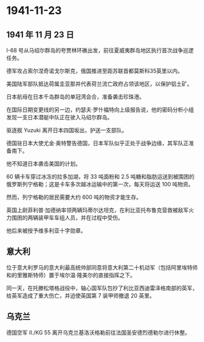 # 1941-11-23

## 1941 年 11 月 23 日

I-68
号从马绍尔群岛的夸贾林环礁出发，前往夏威夷群岛地区执行首次战争巡逻任务。

德军攻占索尔涅奇诺戈尔斯克，俄国推进至距苏联首都莫斯科35英里以内。

美国陆军部队抵达荷属圭亚那并代表荷兰流亡政府占领该地区，以保护铝土矿。

日本航母在日本千岛群岛的单冠湾会合，准备袭击珍珠港。

在国际日期变更线的另一边，约瑟夫·罗什福特向上级报告说，他的密码分析小组发现一支日本潜艇中队正在驶入马绍尔群岛。

驱逐舰 Yuzuki 离开日本四国坂出，护送一支部队。

德国驻日本大使尤金·奥特警告德国，日本军队似乎正处于战争边缘，其军队正准备南下。

他不知道日本袭击美国的计划。

60 辆卡车穿过冰冻的拉多加湖，将 33 吨面粉和 2.5
吨糖和脂肪运送到被围困的俄罗斯列宁格勒；这是卡车多次越冰运输中的第一次，每天将运送
100 吨物资。

然而，列宁格勒的居民需要大约 600 吨的物资才能生存。

英国上尉菲利普·加德纳率领两辆玛蒂尔达坦克，在利比亚托布鲁克营救被敌军火力围困的两辆装甲车车组人员，并在过程中受伤。

他后来被授予维多利亚十字勋章。

## 意大利

位于意大利罗马的意大利最高统帅部同意将意大利第二十机动军（包括阿里埃特师和的里雅斯特师）置于埃尔温·隆美尔的直接指挥之下。

同一天，在托滕松塔格战役中，轴心国军队包抄了利比亚西迪雷泽格南部的英军，给英军造成了重大伤亡，并迫使英国第
7 装甲师撤退 20 英里。

## 乌克兰

德国空军 II./KG 55
离开乌克兰基洛沃格勒前往法国圣安德烈德勒尔进行休整。

